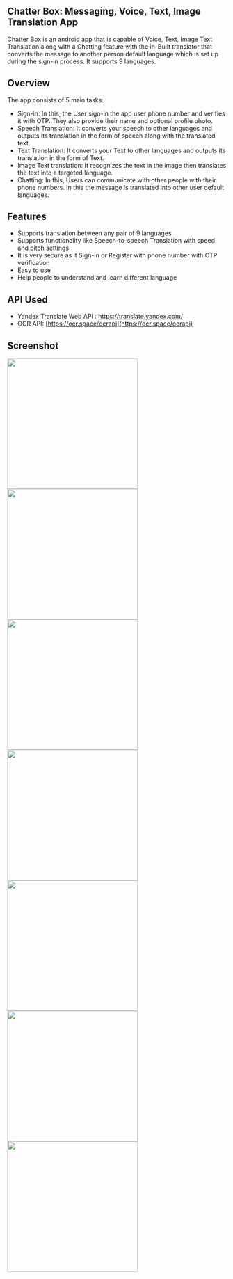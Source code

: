 ## Chatter Box: Messaging, Voice, Text, Image Translation App
Chatter Box is an android app that is capable of Voice, Text, Image Text Translation along with a Chatting feature with the in-Built translator that converts the message to another person default language which is set up during the sign-in process. It supports 9 languages.

## Overview

The app consists of 5 main tasks:
* Sign-in: In this, the User sign-in the app user phone number and verifies it with OTP. They also provide their name and optional profile photo.
* Speech Translation: It converts your speech to other languages and outputs its translation in the form of speech along with the translated text.
* Text Translation: It converts your Text to other languages and outputs its translation in the form of Text.
* Image Text translation: It recognizes the text in the image then translates the text into a targeted language.
* Chatting: In this, Users can communicate with other people with their phone numbers. In this the message is translated into other user default languages.

## Features  

* Supports translation between any pair of 9 languages
* Supports functionality like Speech-to-speech Translation with speed and pitch settings
* It is very secure as it Sign-in or Register with phone number with OTP verification
* Easy to use
* Help people to understand and learn different language

## API Used
* Yandex Translate Web API : https://translate.yandex.com/
* OCR API: [https://ocr.space/ocrapi](https://ocr.space/ocrapi)

## Screenshot
<img src="Screenshots/1VerifyCrop.png" width="300"><img src="Screenshots/2ProfileInfoCrop.png" width="300">
<img src="Screenshots/3VoiceTranslationCrop.png" width="300"><img src="Screenshots/4textTranslationCrop.png" width="300">
<img src="Screenshots/5ImageTranslationCrop.png" width="300"><img src="Screenshots/6ChatCrop.png" width="300">
<img src="Screenshots/7Account.png" width="300">
